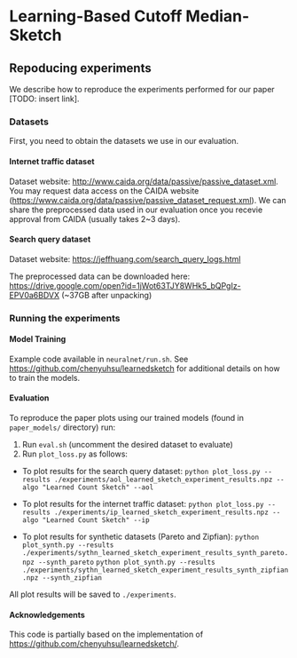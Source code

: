 # Learning-Based Cutoff Median-Sketch

## Repoducing experiments

We describe how to reproduce the experiments performed for our paper [TODO: insert link]. 

### Datasets 
First, you need to obtain the datasets we use in our evaluation. 

#### Internet traffic dataset

Dataset website: http://www.caida.org/data/passive/passive_dataset.xml. 
You may request data access on the CAIDA website (https://www.caida.org/data/passive/passive_dataset_request.xml). 
We can share the preprocessed data used in our evaluation once you recevie approval from CAIDA (usually takes 2~3 days).

#### Search query dataset

Dataset website: https://jeffhuang.com/search_query_logs.html

The preprocessed data can be downloaded here:
https://drive.google.com/open?id=1jWot63TJY8WHk5_bQPgIz-EPV0a6BDVX (~37GB after unpacking)


### Running the experiments

#### Model Training
Example code available  in ```neuralnet/run.sh```.
See https://github.com/chenyuhsu/learnedsketch for additional details on how to train the models. 

#### Evaluation

To reproduce the paper plots using our trained models (found in ```paper_models/``` directory) run:
1. Run ```eval.sh``` (uncomment the desired dataset to evaluate)
2. Run ```plot_loss.py``` as follows:

* To plot results for the search query dataset: 
```python plot_loss.py --results ./experiments/aol_learned_sketch_experiment_results.npz --algo "Learned Count Sketch" --aol```

* To plot results for the internet traffic dataset: 
```python plot_loss.py --results ./experiments/ip_learned_sketch_experiment_results.npz --algo "Learned Count Sketch" --ip```

* To plot results for synthetic datasets (Pareto and Zipfian): 
```python plot_synth.py --results ./experiments/sythn_learned_sketch_experiment_results_synth_pareto.npz --synth_pareto```
```python plot_synth.py --results ./experiments/sythn_learned_sketch_experiment_results_synth_zipfian.npz --synth_zipfian```

All plot results will be saved to ```./experiments```. 

#### Acknowledgements 
This code is partially based on the implementation of https://github.com/chenyuhsu/learnedsketch/. 